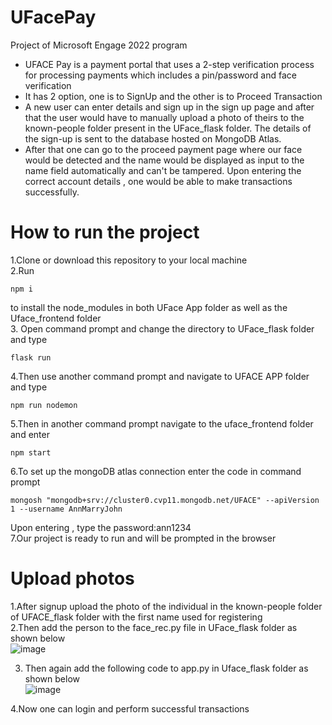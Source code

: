 # UFacePay
Project of Microsoft Engage 2022 program

* UFACE Pay is a payment portal that uses a 2-step verification process for processing payments which includes a pin/password and face verification
* It has 2 option, one is to SignUp and the other is to Proceed Transaction
* A new user can enter details and sign up in the sign up page and after that the user would have to manually upload a photo of theirs to the known-people folder present in the UFace_flask folder. The details of the sign-up is sent to the database hosted on MongoDB Atlas.
* After that one can go to the proceed payment page where our face would be detected and the name would be displayed as input to the name field automatically and can't be tampered. Upon entering the correct account details , one would be able to make transactions successfully.

# How to run the project
1.Clone or download this repository to your local machine<br />
2.Run 
```
npm i
```
to install the node_modules in both UFace App folder as well as the Uface_frontend folder<br />
3. Open command prompt and change the directory to UFace_flask folder and type
```
flask run 
```
4.Then use another command prompt and navigate to UFACE APP folder and type
```
npm run nodemon
```
5.Then in another command prompt navigate to the uface_frontend folder and enter
```
npm start
```
6.To set up the mongoDB atlas connection enter the code in command prompt
```
mongosh "mongodb+srv://cluster0.cvp11.mongodb.net/UFACE" --apiVersion 1 --username AnnMarryJohn
```
Upon entering , type the password:ann1234<br />
7.Our project is ready to run and will be prompted in the browser

# Upload photos

1.After signup upload the photo of the individual in the known-people folder of UFACE_flask folder with the first name used for registering<br />
2.Then add the person to the face_rec.py file in UFace_flask folder as shown below<br />
![image](https://user-images.githubusercontent.com/106432731/170879272-15d46d27-deda-46ae-afb6-a6c3b791afb4.png)


3. Then again add the following code to app.py in Uface_flask folder as shown below<br />
![image](https://user-images.githubusercontent.com/106432731/170879305-16b55e72-d7d1-442c-a0f0-3127eaf66185.png)

4.Now one can login and perform successful transactions

